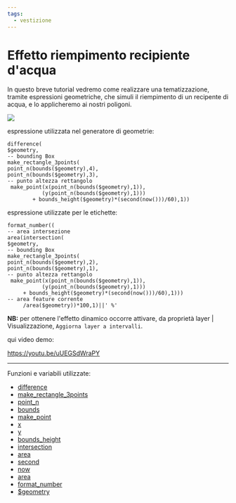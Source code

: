 ```yaml
---
tags:
  - vestizione
---
```


# Effetto riempimento recipiente d'acqua

In questo breve tutorial vedremo come realizzare una tematizzazione, tramite espressioni geometriche, che simuli il riempimento di un recipente di acqua, e lo applicheremo ai nostri poligoni.

[![](https://i.imgur.com/bmRtkxl.png)](https://i.imgur.com/bmRtkxl.png)

espressione utilizzata nel generatore di geometrie:

```
difference(
$geometry,
-- bounding Box
make_rectangle_3points(
point_n(bounds($geometry),4),
point_n(bounds($geometry),3),
-- punto altezza rettangolo
 make_point(x(point_n(bounds($geometry),1)),
		   (y(point_n(bounds($geometry),1)))
		+ bounds_height($geometry)*(second(now()))/60),1))
```

espressione utilizzate per le etichette:

```
format_number((
-- area intersezione
area(intersection(
$geometry,
-- bounding Box
make_rectangle_3points(
point_n(bounds($geometry),2),
point_n(bounds($geometry),1),
-- punto altezza rettangolo
 make_point(x(point_n(bounds($geometry),1)),
		   (y(point_n(bounds($geometry),1)))
	 + bounds_height($geometry)*(second(now()))/60),1)))
-- area feature corrente
     /area($geometry))*100,1)||' %'
```

**NB:** per ottenere l'effetto dinamico occorre attivare, da proprietà layer | Visualizzazione, `Aggiorna layer a intervalli`.

qui video demo:

<https://youtu.be/uUEGSdWraPY>

---

Funzioni e variabili utilizzate:

* [difference](../gr_funzioni/geometria/geometria_unico.md#difference)
* [make_rectangle_3points](../gr_funzioni/geometria/geometria_unico.md#make_rectangle_3points)
* [point_n](../gr_funzioni/geometria/geometria_unico.md#point_n)
* [bounds](../gr_funzioni/geometria/geometria_unico.md#bounds)
* [make_point](../gr_funzioni/geometria/geometria_unico.md#make_point)
* [x](../gr_funzioni/geometria/geometria_unico.md#x_1)
* [y](../gr_funzioni/geometria/geometria_unico.md#y_1)
* [bounds_height](../gr_funzioni/geometria/geometria_unico.md#bounds_height)
* [intersection](../gr_funzioni/geometria/geometria_unico.md#intersection)
* [area](../gr_funzioni/geometria/geometria_unico.md#area_1)
* [second](../gr_funzioni/data_ora/data_ora_unico.md#second)
* [now](../gr_funzioni/data_ora/data_ora_unico.md#now)
* [area](../gr_funzioni/geometria/geometria_unico.md#area_1)
* [format_number](../gr_funzioni/stringhe_di_testo/stringhe_di_testo_unico.md#format_number)
* [$geometry](../gr_funzioni/geometria/geometria_unico.md#geometry)